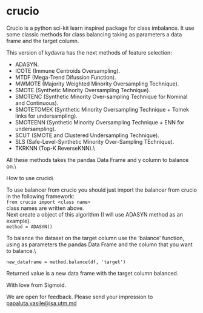 # crucio
Crucio is a python sci-kit learn inspired package for class imbalance. It use some classic methods for class balancing taking as parameters a data frame and the target column.

This version of kydavra has the next methods of feature selection:
* ADASYN.
* ICOTE (Immune Centroids Oversampling).
* MTDF (Mega-Trend Difussion Function).
* MWMOTE (Majority Weighted Minority Oversampling Technique).
* SMOTE (Synthetic Minority Oversampling Technique).
* SMOTENC (Synthetic Minority Over-sampling Technique for Nominal and Continuous).
* SMOTETOMEK (Synthetic Minority Oversampling Technique + Tomek links for undersampling).
* SMOTEENN (Synthetic Minority Oversampling Technique + ENN for undersampling).
* SCUT (SMOTE and Clustered Undersampling Technique).
* SLS (Safe-Level-Synthetic Minority Over-Sampling TEchnique).
* TKRKNN (Top-K ReverseKNN).\

All these methods takes the pandas Data Frame and y column to balance on.\

How to use crucio\

To use balancer from crucio you should just import the balancer from crucio in the following framework:\
```from crucio import <class name>```\
class names are written above.\
Next create a object of this algorithm (I will use ADASYN method as an example).\
```method = ADASYN()```

To balance the dataset on the target column use the ‘balance’ function, using as parameters the pandas Data Frame and the column that you want to balance.\

```new_dataframe = method.balance(df, 'target')```

Returned value is a new data frame with the target column balanced.

With love from Sigmoid.

We are open for feedback. Please send your impression to papaluta.vasile@isa.utm.md
